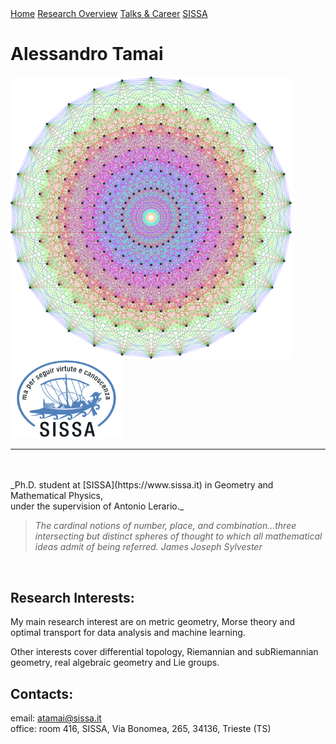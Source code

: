 <!-- Here we duind the menu-->
<div class="topnav">
  <a class="active" href="#home">Home</a>
  <a href="#Research Overview">Research Overview</a>
  <a href="#Talks & Career">Talks & Career</a>
  <a href="#SISSA">SISSA</a>
</div>


# Alessandro Tamai


<img align="left" width="450" src="https://github.com/aleetamai/aleetamai.github.io/blob/main/docs/assets/images/Lie_groups.png" />


<img src="https://github.com/aleetamai/aleetamai.github.io/blob/main/docs/assets/images/sissalogo.png" width="180" />

---------

<br>
<br>
​_Ph.D. student at [SISSA](https://www.sissa.it) in Geometry and Mathematical Physics, 
<br> 
under the supervision of Antonio Lerario._

<br>

>_The cardinal notions of number, place, and combination...three intersecting but distinct spheres of thought to which all mathematical ideas admit of being referred._
>_James Joseph Sylvester_
>
<br>

## Research Interests:
My main research interest are on metric geometry, Morse theory and optimal transport for data analysis and machine learning.   
                                                                                                                               
Other interests cover differential topology, Riemannian and subRiemannian geometry, real algebraic geometry and Lie groups.



## Contacts:

email:  atamai@sissa.it
<br>
office: room 416, SISSA, Via Bonomea, 265, 34136, Trieste (TS)


